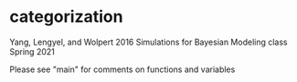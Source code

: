 # categorization
Yang, Lengyel, and Wolpert 2016
Simulations for Bayesian Modeling class Spring 2021

Please see "main" for comments on functions and variables
